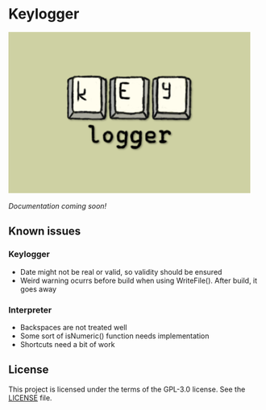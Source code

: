 # Keylogger

![Keylogger Logo](docs/KeyloggerLogo.png)

_Documentation coming soon!_

## Known issues

### Keylogger

- Date might not be real or valid, so validity should be ensured
- Weird warning ocurrs before build when using WriteFile(). After build, it goes away

### Interpreter

- Backspaces are not treated well
- Some sort of isNumeric() function needs implementation
- Shortcuts need a bit of work

## License

This project is licensed under the terms of the GPL-3.0 license. See the [LICENSE](LICENSE) file.
